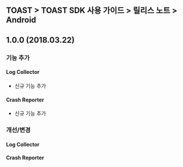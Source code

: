 ## TOAST > TOAST SDK 사용 가이드 > 릴리스 노트 > Android

## 1.0.0 (2018.03.22)

### 기능 추가

#### Log Collector

* 신규 기능 추가

#### Crash Reporter

* 신규 기능 추가

### 개선/변경

#### Log Collector

#### Crash Reporter
